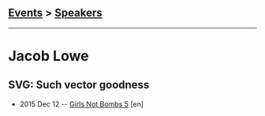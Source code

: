 ## [Events](../README.md) > [Speakers](../speakers.md)
---

# Jacob Lowe

## SVG: Such vector goodness
- 2015 Dec 12 -- [Girls Not Bombs 5](https://www.youtube.com/watch?v=gG-_blRwApQ) [en]   
